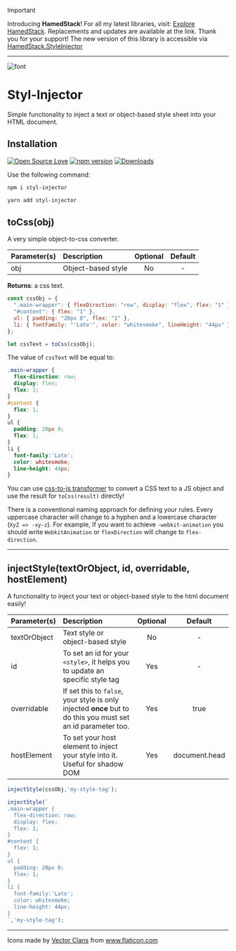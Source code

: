 > [!IMPORTANT] 
> Introducing **HamedStack**! For all my latest libraries, visit: [Explore HamedStack](https://github.com/HamedStack). Replacements and updates are available at the link. Thank you for your support! The new version of this library is accessible via [HamedStack.StyleInjector](https://github.com/HamedStack/HamedStack.StyleInjector)
---

![font](https://user-images.githubusercontent.com/8418700/140723127-2bf267fd-d340-4154-ba8d-7c795011d1d9.png)

# Styl-Injector 
Simple functionality to inject a text or object-based style sheet into your HTML document.


## Installation

[![Open Source Love](https://badges.frapsoft.com/os/mit/mit.svg?v=102)](https://opensource.org/licenses/MIT)
[![npm version](https://badge.fury.io/js/styl-injector.svg)](https://badge.fury.io/js/styl-injector)
[![Downloads](https://img.shields.io/npm/dm/styl-injector.svg)](https://www.npmjs.com/package/styl-injector)

Use the following command:

```bash
npm i styl-injector

yarn add styl-injector
```

## toCss(obj)

A very simple object-to-css converter.

| Parameter(s) |      Description      |  Optional | Default |
|----------|:-------------|:------:|:------:|
| obj |  Object-based style | No | - |

**Returns**: a css text.

```javascript
const cssObj = {
  ".main-wrapper": { flexDirection: "row", display: "flex", flex: "1" },
  "#content": { flex: "1" },
  ul: { padding: "20px 0", flex: "1" },
  li: { fontFamily: "'Lato'", color: "whitesmoke", lineHeight: "44px" }
};

let cssText = toCss(cssObj);
```

The value of `cssText` will be equal to:
 
```css
.main-wrapper {
  flex-direction: row;
  display: flex;
  flex: 1;
}
#content {
  flex: 1;
}
ul {
  padding: 20px 0;
  flex: 1;
}
li {
  font-family:'Lato';
  color: whitesmoke;
  line-height: 44px;
}
```

You can use [css-to-js transformer](https://transform.tools/css-to-js) to convert a CSS text to a JS object and use the result for `toCss(result)` directly!

There is a conventional naming approach for defining your rules. Every uppercase character will change to a hyphen and a lowercase character (`XyZ => -xy-z`). For example, If you want to achieve `-webkit-animation` you should write `WebkitAnimation` or `flexDirection` will change to `flex-direction`.

---

## injectStyle(textOrObject, id, overridable, hostElement)

A functionality to inject your text or object-based style to the html document easily!


| Parameter(s) |      Description      |  Optional | Default |
|----------|:-------------|:------:|:------:|
| textOrObject |  Text style or object-based style | No | - |
| id |  To set an id for your `<style>`, it helps you to update an specific style tag | Yes | - |
| overridable |  If set this to `false`, your style is only injected **once** but to do this you must set an id parameter too. | Yes | true |
| hostElement |  To set your host element to inject your style into it. Useful for shadow DOM | Yes | document.head |


```javascript
injectStyle(cssObj,'my-style-tag');

injectStyle(`
.main-wrapper {
  flex-direction: row;
  display: flex;
  flex: 1;
}
#content {
  flex: 1;
}
ul {
  padding: 20px 0;
  flex: 1;
}
li {
  font-family:'Lato';
  color: whitesmoke;
  line-height: 44px;
}
`,'my-style-tag');

```

<hr/>

<div>Icons made by <a href="" title="Vector Clans">Vector Clans</a> from <a href="https://www.flaticon.com/" title="Flaticon">www.flaticon.com</a></div>
